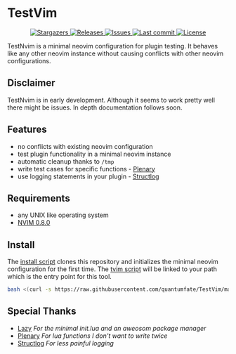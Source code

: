 # TestVim

<div align="center"><p>

<p align="center">
	<a href="https://github.com/quantumfate/TestNvim/stargazers">
		<img alt="Stargazers" src="https://img.shields.io/github/stars/quantumfate/TestNvim?style=for-the-badge&logo=starship&color=C9CBFF&logoColor=D9E0EE&labelColor=302D41">
    </a>
	<a href="https://github.com/quantumfate/TestNvim/releases/tag/v0.0.1">
		<img alt="Releases" src="https://img.shields.io/github/v/release/quantumfate/TestNvim.svg?style=for-the-badge&logo=github&color=F2CDCD&logoColor=D9E0EE&labelColor=302D41"/>
    </a>
	<a href="https://github.com/quantumfate/TestNvim/issues">
		<img alt="Issues" src="https://img.shields.io/github/issues/quantumfate/TestNvim?style=for-the-badge&logo=gitbook&color=B5E8E0&logoColor=D9E0EE&labelColor=302D41">
    </a>
    <a href="https://github.com/quantumfate/TestNvim/pulse">
        <img alt="Last commit" src="https://img.shields.io/github/last-commit/quantumfate/TestNvim?style=for-the-badge&logo=starship&color=cba6f7&logoColor=D9E0EE&labelColor=302D41"/>
    </a>
    <a href="https://github.com/quantumfate/TestNvim/blob/main/LICENSE">
        <img alt="License" src="https://img.shields.io/github/license/lunarvim/lunarvim?style=for-the-badge&logo=starship&color=ee999f&logoColor=D9E0EE&labelColor=302D41" />
    </a>
</p>

</div>

TestNvim is a minimal neovim configuration for plugin testing. It behaves like
any other neovim instance without causing conflicts with other neovim configurations.

## Disclaimer

TestNvim is in early development. Although it seems to work pretty well there might be issues.
In depth documentation follows soon.

## Features

- no conflicts with existing neovim configuration
- test plugin functionality in a minimal neovim instance
- automatic cleanup thanks to `/tmp`
- write test cases for specific functions - [Plenary](https://github.com/nvim-lua/plenary.nvim)
- use logging statements in your plugin - [Structlog](https://github.com/Tastyep/structlog.nvim)

## Requirements

- any UNIX like operating system
- [NVIM 0.8.0](https://github.com/neovim/neovim/releases/tag/v0.8.0)

## Install

The [install script](./scripts/install) clones this repository and initializes
the minimal neovim configuration for the first time.
The [tvim script](./scripts/tvim) will be linked to your path which is the entry
point for this tool.

```bash
bash <(curl -s https://raw.githubusercontent.com/quantumfate/TestVim/main/scripts/install)
```

## Special Thanks

- [Lazy](https://github.com/folke/lazy.nvim) _For the minimal init.lua and an aweosom package manager_
- [Plenary](https://github.com/nvim-lua/plenary.nvim) _For lua functions I don't want to write twice_
- [Structlog](https://github.com/Tastyep/structlog.nvim) _For less painful logging_
